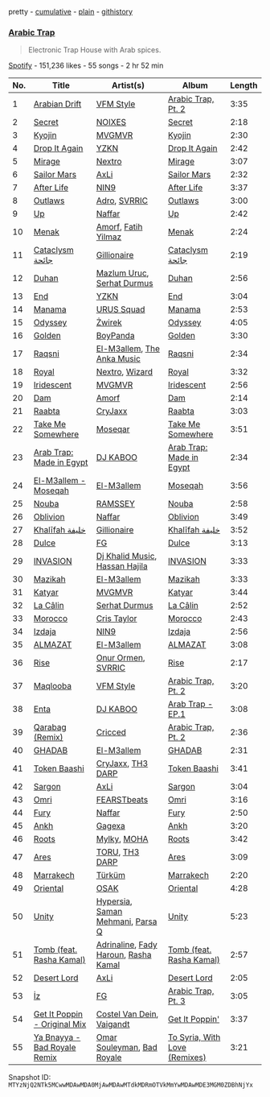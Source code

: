 pretty - [cumulative](/playlists/cumulative/37i9dQZF1DXcC6YLqj8ET8.md) - [plain](/playlists/plain/37i9dQZF1DXcC6YLqj8ET8) - [githistory](https://github.githistory.xyz/mackorone/spotify-playlist-archive/blob/main/playlists/plain/37i9dQZF1DXcC6YLqj8ET8)

### [Arabic Trap](https://open.spotify.com/playlist/37i9dQZF1DXcC6YLqj8ET8)

> Electronic Trap House with Arab spices.

[Spotify](https://open.spotify.com/user/spotify) - 151,236 likes - 55 songs - 2 hr 52 min

| No. | Title | Artist(s) | Album | Length |
|---|---|---|---|---|
| 1 | [Arabian Drift](https://open.spotify.com/track/5qNdv1WPksgm2F87wzznPi) | [VFM Style](https://open.spotify.com/artist/4ulXFvFK1pjsKvk61NQtPF) | [Arabic Trap, Pt\. 2](https://open.spotify.com/album/3ssgRjMtcAE8F2pJhZ8MGk) | 3:35 |
| 2 | [Secret](https://open.spotify.com/track/3pssrlLEYML2bdUvvfTc3B) | [NOIXES](https://open.spotify.com/artist/4YeITwoqeIks45gELm488B) | [Secret](https://open.spotify.com/album/2YYYXlp6a5nga72Qaf5TOH) | 2:18 |
| 3 | [Kyojin](https://open.spotify.com/track/3G6fFwzSObu9BS5XhkJzWA) | [MVGMVR](https://open.spotify.com/artist/4awPepWH6Qom61mJvUCe3u) | [Kyojin](https://open.spotify.com/album/4YQ0JrLRfkX96ssIe2mylq) | 2:30 |
| 4 | [Drop It Again](https://open.spotify.com/track/3PUjFJPKqz1j5MHV0MihsW) | [YZKN](https://open.spotify.com/artist/7mU3kpBBx4OCYdNJhjcKxy) | [Drop It Again](https://open.spotify.com/album/2DTyk0x1qem3lw71ZWVo9Q) | 2:42 |
| 5 | [Mirage](https://open.spotify.com/track/7mjsDtb6oMFXi6IL069UED) | [Nextro](https://open.spotify.com/artist/6Y63ciwphfXsHoWQOur7gq) | [Mirage](https://open.spotify.com/album/4XLJx1Q55pQ80Pp0krcLlb) | 3:07 |
| 6 | [Sailor Mars](https://open.spotify.com/track/38n8scVMRubWOn1rIN2hfr) | [AxLi](https://open.spotify.com/artist/2C0w7wd8qZseBpEtfYPL56) | [Sailor Mars](https://open.spotify.com/album/4Ql6PbVf1kgd4g22lWdgf7) | 2:32 |
| 7 | [After Life](https://open.spotify.com/track/6f3C47PALxUOq7VjRSyx7M) | [NIN9](https://open.spotify.com/artist/0DJeag58upLxC4iA5Ju7MO) | [After Life](https://open.spotify.com/album/3mibBHWq5uBgzJnWGWtXgZ) | 3:37 |
| 8 | [Outlaws](https://open.spotify.com/track/3BUFuwaRaRDc2GIKNVkwmI) | [Adro](https://open.spotify.com/artist/10a0MPE26mGGv05Exvb1uN), [SVRRIC](https://open.spotify.com/artist/0itkMyNqHAzIlNwOmmET1E) | [Outlaws](https://open.spotify.com/album/3VqqDh5hse1mGK6Vi7HMxV) | 3:00 |
| 9 | [Up](https://open.spotify.com/track/3aQ1FibqovngIl7WmQYgWC) | [Naffar](https://open.spotify.com/artist/3QIEbSFF0qzlYo0EDcr7r9) | [Up](https://open.spotify.com/album/40FRIOXfDACAYFUMrygBxW) | 2:42 |
| 10 | [Menak](https://open.spotify.com/track/2Mma8mPkMGvFljxKORvySU) | [Amorf](https://open.spotify.com/artist/235rIOpga6eYnAP03JD444), [Fatih Yilmaz](https://open.spotify.com/artist/0lxzzzW6U4V4vfRnsl4Z9n) | [Menak](https://open.spotify.com/album/3OAa3rZQFhA37EPn9mGMic) | 2:24 |
| 11 | [Cataclysm جائحة](https://open.spotify.com/track/55DEy5jBZJcm75JpGZTlyC) | [Gillionaire](https://open.spotify.com/artist/74rsMLFnDYIf54HLWuKAty) | [Cataclysm جائحة](https://open.spotify.com/album/5cO6vLIAow8tq0YX4NiD4I) | 2:19 |
| 12 | [Duhan](https://open.spotify.com/track/1gAYsbY37gNkUVWKyHd7sb) | [Mazlum Uruc](https://open.spotify.com/artist/6SyaPdwoTrMGsWOsqeb5Av), [Serhat Durmus](https://open.spotify.com/artist/1R2iRWvuwwokMKGHirNGTD) | [Duhan](https://open.spotify.com/album/0iV9y3FuVHgqU6XH4PgGzc) | 2:56 |
| 13 | [End](https://open.spotify.com/track/78NWG8vFrAehpsCJr1SLvq) | [YZKN](https://open.spotify.com/artist/7mU3kpBBx4OCYdNJhjcKxy) | [End](https://open.spotify.com/album/6fcDKqZrJxK5OnJwPPnMJj) | 3:04 |
| 14 | [Manama](https://open.spotify.com/track/2IiNgBjUpVl06PPgjhTP2x) | [URUS Squad](https://open.spotify.com/artist/2bRnKEAk11EOei6FppGcto) | [Manama](https://open.spotify.com/album/585HAjkmk1LL2ceEdzOCQm) | 2:53 |
| 15 | [Odyssey](https://open.spotify.com/track/2R2H8r2X1MCJFvvLx6DYZy) | [Żwirek](https://open.spotify.com/artist/4PCOizPKIqh6TnlGcx3mDb) | [Odyssey](https://open.spotify.com/album/4z1b97XrbtSt3iz5qgwBfJ) | 4:05 |
| 16 | [Golden](https://open.spotify.com/track/6gItxgLiMUYV5n3ityPec4) | [BoyPanda](https://open.spotify.com/artist/5ef7ha77ippshsIdZzGnaN) | [Golden](https://open.spotify.com/album/214Aa5BZhPB2AUbXmBx59S) | 3:30 |
| 17 | [Raqsni](https://open.spotify.com/track/0sVmHjhJDCR8BCh2dwWRjb) | [El\-M3allem](https://open.spotify.com/artist/7df2YdmQZRI6KvN3aowOMW), [The Anka Music](https://open.spotify.com/artist/5YXi3lEh6AvClD3yzgsRdR) | [Raqsni](https://open.spotify.com/album/3SnQhoe2qBBiB8k9ZFUbde) | 2:34 |
| 18 | [Royal](https://open.spotify.com/track/4M92m8y6WXm0xHzWBY3tJJ) | [Nextro](https://open.spotify.com/artist/6Y63ciwphfXsHoWQOur7gq), [Wizard](https://open.spotify.com/artist/0tCxvv05YgEzpyn3uIA7iM) | [Royal](https://open.spotify.com/album/4egsetbw3T8yB4eT39kHkY) | 3:32 |
| 19 | [Iridescent](https://open.spotify.com/track/6mPv3AEn0hX8BK1NjQlrIh) | [MVGMVR](https://open.spotify.com/artist/4awPepWH6Qom61mJvUCe3u) | [Iridescent](https://open.spotify.com/album/0lx0Z2R9v6IAeEkn41YXig) | 2:56 |
| 20 | [Dam](https://open.spotify.com/track/0ptmm2MFQXuGjWTix8yx9K) | [Amorf](https://open.spotify.com/artist/235rIOpga6eYnAP03JD444) | [Dam](https://open.spotify.com/album/5I15j6rtNdviAPqcTQ5SJn) | 2:14 |
| 21 | [Raabta](https://open.spotify.com/track/2IEzElQ5KAtXDoJAGixG2R) | [CryJaxx](https://open.spotify.com/artist/4FidvjA9dxE6bhpHGC6ns9) | [Raabta](https://open.spotify.com/album/3V1Oc07lftQBCVzijCE01A) | 3:03 |
| 22 | [Take Me Somewhere](https://open.spotify.com/track/2QrmjU8xddWZMy1OVYWEwa) | [Moseqar](https://open.spotify.com/artist/5fHVckjK8GV0abZUYPt3kH) | [Take Me Somewhere](https://open.spotify.com/album/3hm9SMWeXuKiSxmXoSklA1) | 3:51 |
| 23 | [Arab Trap: Made in Egypt](https://open.spotify.com/track/2DBU3G7bYWcLKxKNtsXJ5h) | [DJ KABOO](https://open.spotify.com/artist/4XL8KSBe0v3k483R9Tv49Q) | [Arab Trap: Made in Egypt](https://open.spotify.com/album/2ZYdkTjXsKXajkPiwUTgQ7) | 2:34 |
| 24 | [El\-M3allem \- Moseqah](https://open.spotify.com/track/6G56HoNH8vgM5d0M8jmtSH) | [El\-M3allem](https://open.spotify.com/artist/7df2YdmQZRI6KvN3aowOMW) | [Moseqah](https://open.spotify.com/album/52xKCcZzaZZdgRuuHmaVlj) | 3:56 |
| 25 | [Nouba](https://open.spotify.com/track/1mlJgASSQPfbhryiYlgbTg) | [RAMSSEY](https://open.spotify.com/artist/7etLZ7TIK2RgDuArlZfCRk) | [Nouba](https://open.spotify.com/album/4rwwa6ZVK3K8MuGbopfXi7) | 2:58 |
| 26 | [Oblivion](https://open.spotify.com/track/03Rac7rITePpSgheEsFoMz) | [Naffar](https://open.spotify.com/artist/3QIEbSFF0qzlYo0EDcr7r9) | [Oblivion](https://open.spotify.com/album/396e5sssz75hqSyu6lg2BH) | 3:49 |
| 27 | [Khalīfah خليفة](https://open.spotify.com/track/6Tug6cAjUEfmKJvvrJcauP) | [Gillionaire](https://open.spotify.com/artist/74rsMLFnDYIf54HLWuKAty) | [Khalīfah خليفة](https://open.spotify.com/album/69U97qF3lUP5SUFSwzkbIV) | 3:52 |
| 28 | [Dulce](https://open.spotify.com/track/6pROMUI7CBvoe6zhP85OjV) | [FG](https://open.spotify.com/artist/7dGG5t1lq8eRel7cRvLj0F) | [Dulce](https://open.spotify.com/album/01f58ABTNjb0quUNprou4v) | 3:13 |
| 29 | [INVASION](https://open.spotify.com/track/32ab08QJ6UyJKqtCZNqiTh) | [Dj Khalid Music](https://open.spotify.com/artist/5iu1vM00YZHexw3A8dCdkt), [Hassan Hajila](https://open.spotify.com/artist/5HOFVs3MrexrlD9Vgapn54) | [INVASION](https://open.spotify.com/album/2zua6hf4PwprRmsUaS1ooj) | 3:33 |
| 30 | [Mazikah](https://open.spotify.com/track/0fkbXZEqvcaJipXpgsKXBn) | [El\-M3allem](https://open.spotify.com/artist/7df2YdmQZRI6KvN3aowOMW) | [Mazikah](https://open.spotify.com/album/1N4z2tg7JhxoUqjNn7pJIt) | 3:33 |
| 31 | [Katyar](https://open.spotify.com/track/3CrDFdN7MKM3Mx9T3znBts) | [MVGMVR](https://open.spotify.com/artist/4awPepWH6Qom61mJvUCe3u) | [Katyar](https://open.spotify.com/album/5DYELPV7UQqMHVJ4JxaYhQ) | 3:44 |
| 32 | [La Câlin](https://open.spotify.com/track/4wm54RgVLbAtk5v4A9I9x5) | [Serhat Durmus](https://open.spotify.com/artist/1R2iRWvuwwokMKGHirNGTD) | [La Câlin](https://open.spotify.com/album/1OzQ5JSUO7UqTeCgtzIrpH) | 2:52 |
| 33 | [Morocco](https://open.spotify.com/track/19pxMtNvRkNPYqoaCtCR5l) | [Cris Taylor](https://open.spotify.com/artist/35IHRUK5Kx426lQ2KeIB0o) | [Morocco](https://open.spotify.com/album/1kP5zGZ3TdujqaBRgzp3FQ) | 2:43 |
| 34 | [Izdaja](https://open.spotify.com/track/2oUAGVmjS4FMaHKxa7KQDh) | [NIN9](https://open.spotify.com/artist/0DJeag58upLxC4iA5Ju7MO) | [Izdaja](https://open.spotify.com/album/4JHBVlegmR6YPQxnGKuSTA) | 2:56 |
| 35 | [ALMAZAT](https://open.spotify.com/track/1l18f7daLQymXuUy6fQD6W) | [El\-M3allem](https://open.spotify.com/artist/7df2YdmQZRI6KvN3aowOMW) | [ALMAZAT](https://open.spotify.com/album/0s8UGDaOTmxfXDi1VAsowZ) | 3:08 |
| 36 | [Rise](https://open.spotify.com/track/06VL0LPGJodM9Kq7j2mpcu) | [Onur Ormen](https://open.spotify.com/artist/45YI93cvo54OYOBHiNI9zL), [SVRRIC](https://open.spotify.com/artist/0itkMyNqHAzIlNwOmmET1E) | [Rise](https://open.spotify.com/album/6TfsBtepltkzcQIKSSkXnF) | 2:17 |
| 37 | [Maqlooba](https://open.spotify.com/track/2APpdfoLJELmv3sh8T4Ve8) | [VFM Style](https://open.spotify.com/artist/4ulXFvFK1pjsKvk61NQtPF) | [Arabic Trap, Pt\. 2](https://open.spotify.com/album/3ssgRjMtcAE8F2pJhZ8MGk) | 3:20 |
| 38 | [Enta](https://open.spotify.com/track/1mRSA7bk3iEvAyKLXHL7bi) | [DJ KABOO](https://open.spotify.com/artist/4XL8KSBe0v3k483R9Tv49Q) | [Arab Trap \- EP.1](https://open.spotify.com/album/3dQpnLxtGSzIRi7TEA8MzC) | 3:08 |
| 39 | [Qarabag \(Remix\)](https://open.spotify.com/track/6AyqrV9DSKFmEqZxjjnh7E) | [Cricced](https://open.spotify.com/artist/535cving7nSQvOkrzJSKFy) | [Arabic Trap, Pt\. 2](https://open.spotify.com/album/3ssgRjMtcAE8F2pJhZ8MGk) | 2:36 |
| 40 | [GHADAB](https://open.spotify.com/track/5xY9zklrXn7jmdJYJIXQDU) | [El\-M3allem](https://open.spotify.com/artist/7df2YdmQZRI6KvN3aowOMW) | [GHADAB](https://open.spotify.com/album/3CJnkIETq3FgJVHyfSSQZG) | 2:31 |
| 41 | [Token Baashi](https://open.spotify.com/track/39qUZ7zIlDXziDOvRE2UCN) | [CryJaxx](https://open.spotify.com/artist/4FidvjA9dxE6bhpHGC6ns9), [TH3 DARP](https://open.spotify.com/artist/10W6SIbkGGVlY8yYrUxwmw) | [Token Baashi](https://open.spotify.com/album/0C2K0s3mOC7lvSoCRWmb9f) | 3:41 |
| 42 | [Sargon](https://open.spotify.com/track/4BLFw6EbBWHvKe7uTokPe5) | [AxLi](https://open.spotify.com/artist/2C0w7wd8qZseBpEtfYPL56) | [Sargon](https://open.spotify.com/album/1UmnrooK6HERWjfZsPbSDl) | 3:04 |
| 43 | [Omri](https://open.spotify.com/track/33XbI355jYdBpCabA0wp6U) | [FEARSTbeats](https://open.spotify.com/artist/4MhTe1Q9Y811m4EjaTbf2w) | [Omri](https://open.spotify.com/album/56vp0qNFa0zIsdW7D2iaUL) | 3:16 |
| 44 | [Fury](https://open.spotify.com/track/7M5p4AmILcIdq6oGJuQd4f) | [Naffar](https://open.spotify.com/artist/3QIEbSFF0qzlYo0EDcr7r9) | [Fury](https://open.spotify.com/album/2yi1kgX5WPvyb6S37ujxDW) | 2:50 |
| 45 | [Ankh](https://open.spotify.com/track/4qg5zuCvEWTeOb3ON0qLuc) | [Gagexa](https://open.spotify.com/artist/5voQQxmOq6cYSOmXBHVg1y) | [Ankh](https://open.spotify.com/album/6Sz6N6aIGSh7R4pGfmVpD3) | 3:20 |
| 46 | [Roots](https://open.spotify.com/track/1yRyJyB90a0YiaogagFXfx) | [Mylky](https://open.spotify.com/artist/1z4ZloK1NRO7W0Dp10G5k2), [MOHA](https://open.spotify.com/artist/3BIZZwkg3BMGyVkwROZ5qK) | [Roots](https://open.spotify.com/album/0IbRugL7qPDVyD2AmWNhmk) | 3:42 |
| 47 | [Ares](https://open.spotify.com/track/09Ltdtsh3FFIGAppCJj0HD) | [TORU](https://open.spotify.com/artist/7nKMI2etaVYFW6r9cTXKto), [TH3 DARP](https://open.spotify.com/artist/10W6SIbkGGVlY8yYrUxwmw) | [Ares](https://open.spotify.com/album/6ITmhXGA9NdbKI60F9N8Cx) | 3:09 |
| 48 | [Marrakech](https://open.spotify.com/track/42bzfcGVgYcpjo2kebQZXh) | [Türküm](https://open.spotify.com/artist/6OmEJA1myxyRYNgU016xHY) | [Marrakech](https://open.spotify.com/album/7xQd6Ieb1fD6prQWJyOGbv) | 2:20 |
| 49 | [Oriental](https://open.spotify.com/track/1C3PeqYtCFVFxUBdFZoxeT) | [OSAK](https://open.spotify.com/artist/7E52EFOelXp541PpFcbtrf) | [Oriental](https://open.spotify.com/album/3L45kcBwrsdrjQDiNdHEqk) | 4:28 |
| 50 | [Unity](https://open.spotify.com/track/21YIVa2yIkwPXAQ7HxheUF) | [Hypersia](https://open.spotify.com/artist/0J7xP06wlFNZdFuSyev5jp), [Saman Mehmani](https://open.spotify.com/artist/37E7gpurZftsqEvqXkflz6), [Parsa Q](https://open.spotify.com/artist/3zmGD72DUHMMrySR1cnGZZ) | [Unity](https://open.spotify.com/album/62S1qNPlGk3XgbeeTFckkN) | 5:23 |
| 51 | [Tomb \(feat\. Rasha Kamal\)](https://open.spotify.com/track/4Ilhu67UnrkeG5gtGytsij) | [Adrinaline](https://open.spotify.com/artist/3v3DkyxS6vk3Je2Uk1unJn), [Fady Haroun](https://open.spotify.com/artist/1D2jk1MgsTms2iiJgNRXdV), [Rasha Kamal](https://open.spotify.com/artist/5iLDAAxXFGVIrUO0l77i8X) | [Tomb \(feat\. Rasha Kamal\)](https://open.spotify.com/album/4CxRw7HbgNHvzU3aomYs7J) | 2:57 |
| 52 | [Desert Lord](https://open.spotify.com/track/4is2MePvKHSLOLmCEjTT0L) | [AxLi](https://open.spotify.com/artist/2C0w7wd8qZseBpEtfYPL56) | [Desert Lord](https://open.spotify.com/album/2v5mYReoKsPOoG5QCSTDbK) | 2:05 |
| 53 | [İz](https://open.spotify.com/track/4FvTKZ0ZTuHcj9QZfWKlC9) | [FG](https://open.spotify.com/artist/7dGG5t1lq8eRel7cRvLj0F) | [Arabic Trap, Pt\. 3](https://open.spotify.com/album/3G3Ze4AlL2KMmbx4s19e9v) | 3:05 |
| 54 | [Get It Poppin \- Original Mix](https://open.spotify.com/track/0slgFvDaJE9xxF0IXQoe81) | [Costel Van Dein](https://open.spotify.com/artist/2yA021LnprERtbeHcjAquF), [Vaigandt](https://open.spotify.com/artist/2Yg9H6o3ge1uOiq3o4xLRk) | [Get It Poppin'](https://open.spotify.com/album/0sZMAjVIVLwP8sg5ptuh81) | 3:37 |
| 55 | [Ya Bnayya \- Bad Royale Remix](https://open.spotify.com/track/54w6HSR0vBATL3XLN6KW7K) | [Omar Souleyman](https://open.spotify.com/artist/11dMqVZY4PHgVL80tejvHK), [Bad Royale](https://open.spotify.com/artist/7kHe4uFK1KQFqMRP7td4mS) | [To Syria, With Love \(Remixes\)](https://open.spotify.com/album/62vdZUBIHbEDWjphdWj0og) | 3:21 |

Snapshot ID: `MTYzNjQ2NTk5MCwwMDAwMDA0MjAwMDAwMTdkMDRmOTVkMmYwMDAwMDE3MGM0ZDBhNjYx`